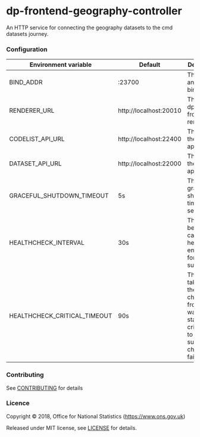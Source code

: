 dp-frontend-geography-controller
==================

An HTTP service for connecting the geography datasets to the cmd datasets journey.

### Configuration

| Environment variable         | Default                 | Description
| ---------------------------- | ----------------------- | --------------------------------------
| BIND_ADDR                    | :23700                  | The host and port to bind to.
| RENDERER_URL                 | http://localhost:20010  | The URL of dp-frontend-renderer.
| CODELIST_API_URL             | http://localhost:22400  | The URL of the code list api.
| DATASET_API_URL              | http://localhost:22000  | The URL of the dataset api.
| GRACEFUL_SHUTDOWN_TIMEOUT    | 5s                      | The graceful shutdown timeout in seconds
| HEALTHCHECK_INTERVAL         | 30s                     | The time between calling healthcheck endpoints for check subsystems
| HEALTHCHECK_CRITICAL_TIMEOUT | 90s                     | The time taken for the health changes from warning state to critical due to subsystem check failures

### Contributing

See [CONTRIBUTING](CONTRIBUTING.md) for details

### Licence

Copyright ©‎ 2018, Office for National Statistics (https://www.ons.gov.uk)

Released under MIT license, see [LICENSE](LICENSE.md) for details.

